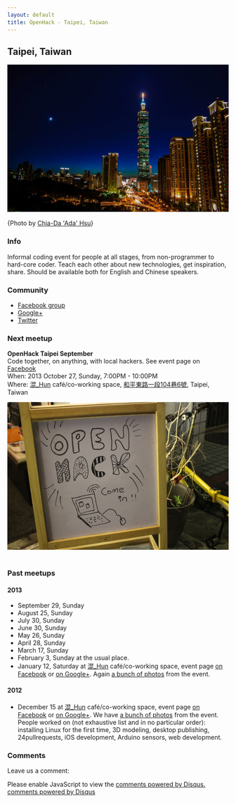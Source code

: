```yaml
---
layout: default
title: OpenHack - Taipei, Taiwan
---
```


## Taipei, Taiwan

![Taipei city at night by Chia-Da "Ada" Hsu](/taipei/TaipeiCityscape.png)

{Photo by [Chia-Da 'Ada' Hsu][photocredit]}

### Info

Informal coding event for people at all stages, from non-programmer to hard-core coder.
Teach each other about new technologies, get inspiration, share. Should be available both
for English and Chinese speakers.

### Community

 * [Facebook group][openhackfb]
 * [Google+][openhackgp]
 * [Twitter][openhacktw]

### Next meetup

<div class="vevent">
 <p><strong class="summary">OpenHack Taipei September</strong><br>
 <span class="description">Code together, on anything, with local hackers.  See event page on <a href="https://www.facebook.com/events/651316911569271/">Facebook</a></span><br>
 When:
   <span class="dtstart">
      2013 October 27, Sunday, 7:00PM<span class="value-title" title="2013-10-27T19:00+08:00"></span>
   </span>-
   <span class="dtend">
      10:00PM<span class="value-title" title="2013-10-27T22:00+08:00"></span>
   </span><br>
  Where:
   <span class="location vcard">
      <span class="fn org"><a href="https://www.facebook.com/pages/%E6%B7%B7_hun/289420404471011">混_Hun</a> café/co-working space</span>,
      <span class="adr">
         <a href="https://plus.google.com/117628452150644414037/about"><span class="street-address">和平東路一段104巷6號</span></a>,
         <span class="locality">Taipei</span>,
         <span class="country">Taiwan</span>
      </span>
      <span class="geo">
         <span class="latitude">
            <span class="value-title" title="25.026492" ></span>
         </span>
         <span class="longitude">
            <span class="value-title" title="121.524879"></span>
         </span>
      </span>
   </span>
</p>

<img src="/taipei/openhacktaipei1.jpg" class="photo" /><br>
&nbsp;<br>
</div>

### Past meetups

#### 2013

* September 29, Sunday
* August 25, Sunday
* July 30, Sunday
* June 30, Sunday
* May 26, Sunday
* April 28, Sunday
* March 17, Sunday
* February 3, Sunday at the usual place.
* January 12, Saturday at [混_Hun][hun] café/co-working space, event page [on Facebook][meetup2fb] or [on Google+][meetup2gp]. Again [a bunch of photos](https://plus.google.com/b/115727541741204190730/photos/115727541741204190730/albums/5832504112078932049) from the event.

#### 2012

* December 15 at [混_Hun][hun] café/co-working space, event page [on Facebook][meetup1fb] or [on Google+][meetup1gp]. We have [a bunch of photos](https://plus.google.com/photos/116948925972911973649/albums/5822326740327191329) from the event. People worked on (not exhaustive list and in no particular order): installing Linux for the first time, 3D modeling, desktop publishing, 24pullrequests, iOS development, Arduino sensors, web development.

### Comments

Leave us a comment:

<div id="disqus_thread"></div>
<script type="text/javascript">
 var disqus_shortname = 'openhacktaipei';
 (function() {
  var dsq = document.createElement('script'); dsq.type = 'text/javascript'; dsq.async = true;
      dsq.src = 'http://' + disqus_shortname + '.disqus.com/embed.js';
  (document.getElementsByTagName('head')[0] || document.getElementsByTagName('body')[0]).appendChild(dsq);
         })();
</script>
<noscript>Please enable JavaScript to view the <a href="http://disqus.com/?ref_noscript">comments powered by Disqus.</a></noscript>
<a href="http://disqus.com" class="dsq-brlink">comments powered by <span class="logo-disqus">Disqus</span></a>


[photocredit]: https://plus.google.com/photos/117273585109170363811/albums/5696597515913071889/5779342256401126082?banner=pwa "This picture on G+"
[hun]: https://www.facebook.com/pages/%E6%B7%B7_hun/289420404471011 "Hun's Facebook page"
[hunmap]: https://plus.google.com/117628452150644414037/about?gl=tw&hl=en "Hun on Google Maps"
[openhackfb]: https://www.facebook.com/groups/510083385683277/ "Group page on Facebook"
[openhackgp]: https://plus.google.com/b/115727541741204190730/115727541741204190730/ "OpenHack Taipei on Google+"
[openhacktw]: https://twitter.com/OpenHackTP "Twitter profile"
[meetup1fb]: https://www.facebook.com/events/323406857766875/ "Event page on Facebook"
[meetup1gp]: https://plus.google.com/b/115727541741204190730/events/c2ubm04d8aam5bh6prermkrbrkk "Event page on Google+"
[meetup2fb]: https://www.facebook.com/events/307503562693382/ "Event 2 page on Facebook"
[meetup2gp]: https://plus.google.com/b/115727541741204190730/events/c44jql20ictkgjaamah7j6ag61o "Event 2 page on Google+"
[meetup3fb]: https://www.facebook.com/events/405904459495612/ "Event 3 page on Facebook"
[meetup3gp]: https://plus.google.com/b/115727541741204190730/events/cv5pghpcpnl6ed1h4a2bprapagg "Event 3 page on Google+"
